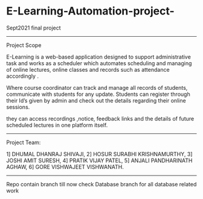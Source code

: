 # E-Learning-Automation-project-
Sept2021 final project
*****************************
Project Scope

E-Learning is a web-based application designed to support administrative task and works as a scheduler which automates scheduling and managing of online lectures, online classes and records such as attendance accordingly .
 
Where course coordinator can track and manage all records of students, communicate with students for any update. Students can register through their Id’s given by admin and check out the details regarding their online sessions.

 they can access recordings ,notice, feedback links and the details of future scheduled lectures in one platform itself.



*****************************
Project Team:

1] DHUMAL DHANRAJ SHIVAJI, 
2] HOSUR SURABHI KRISHNAMURTHY, 
3] JOSHI AMIT SURESH,
4] PRATIK VIJAY PATEL,
5] ANJALI PANDHARINATH AGHAW,
6] GORE VISHWAJEET VISHWANATH.
******************************
Repo contain  branch till now
check Database branch for all database related work
